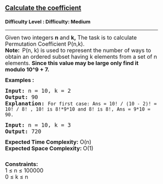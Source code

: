 <h2><a href="https://www.geeksforgeeks.org/problems/calculate-the-coefficient/1">Calculate the coefficient</a></h2><h3>Difficulty Level : Difficulty: Medium</h3><hr><div class="problems_problem_content__Xm_eO"><p><span style="font-size: 18px;">Given two integers <strong>n</strong> and <strong>k,</strong> The task is to calculate Permutation Coefficient P(n,k).<br><strong>Note:&nbsp; </strong>P(n, k) is used to represent the number of ways to obtain an ordered subset having k elements from a set of n elements. <strong>Since this value may be large only find it modulo 10^9 + 7.</strong></span></p>
<p><strong><span style="font-size: 18px;">Examples :</span></strong></p>
<pre><span style="font-size: 18px;"><strong>Input:</strong> n = 10, k = 2
<strong>Output:</strong> 90
<strong>Explanation:</strong> <samp><code>For first case: Ans = 10! / (10 - 2)! = 10! / 8! , 10! is 8!*9*10 and 8! is 8!, Ans = 9*10 = 90.</code></samp></span></pre>
<pre><span style="font-size: 18px;"><strong>Input:</strong> n = 10, k = 3
<strong>Output:</strong> 720</span></pre>
<p><span style="font-size: 18px;"><strong>Expected Time Complexity:</strong>&nbsp;O(n)<br><strong>Expected Space Complexity:&nbsp;</strong>O(1)</span><br>&nbsp;</p>
<p><span style="font-size: 18px;"><strong>Constraints:</strong><br>1 ≤ n ≤ 100000<br>0 </span><span style="font-size: 18px;">≤ k&nbsp;</span><span style="font-size: 18px;">≤ n</span></p></div>